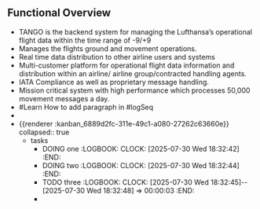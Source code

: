 ## Functional Overview
- TANGO is the backend system for managing the Lufthansa’s operational flight data within the time range of -9/+9
- Manages the flights ground and movement operations.
- Real time data distribution to other airline users and systems
- Multi-customer platform for operational flight data information and distribution within an airline/ airline group/contracted handling agents.
- IATA Compliance as well as proprietary message handling.
- Mission critical system with high performance which processes 50,000 movement messages a day.
- #Learn How to add paragraph in #logSeq
-
- {{renderer :kanban_6889d2fc-311e-49c1-a080-27262c63660e}}
  collapsed:: true
	- tasks
		- DOING one
		  :LOGBOOK:
		  CLOCK: [2025-07-30 Wed 18:32:42]
		  :END:
		- DOING two
		  :LOGBOOK:
		  CLOCK: [2025-07-30 Wed 18:32:44]
		  :END:
		- TODO three
		  :LOGBOOK:
		  CLOCK: [2025-07-30 Wed 18:32:45]--[2025-07-30 Wed 18:32:48] =>  00:00:03
		  :END:
		-